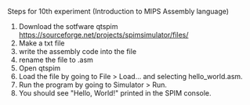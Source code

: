 Steps for 10th experiment (Introduction to MIPS Assembly language)
1. Download the sotfware qtspim https://sourceforge.net/projects/spimsimulator/files/
2. Make a txt file 
3. write the assembly code into the file 
4. rename the file to <filename>.asm
5. Open qtspim 
6. Load the file by going to File > Load... and selecting hello_world.asm.
7. Run the program by going to Simulator > Run.
8. You should see "Hello, World!" printed in the SPIM console.